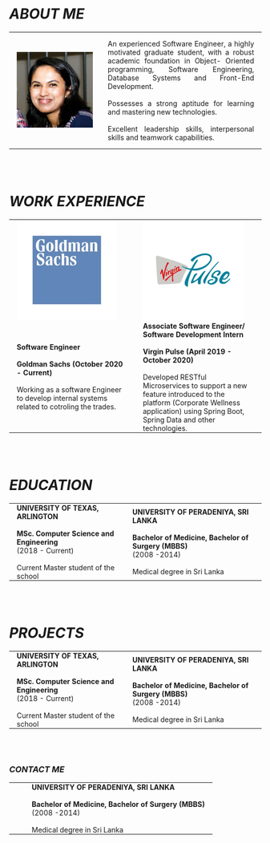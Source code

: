 # _**ABOUT ME**_
   
<table style="border:none;">     
    <tr>         
        <td style="border:none; padding:0 15px 0 15px;"><img src="images/pic.jpeg" alt="Erandi Ranthilake" width="1000" length="1000"></td>         
        <td style="border:none; padding:0 15px 0 15px;"><p align="justify">
            An experienced Software Engineer, a highly motivated graduate student, with a robust academic foundation in Object- Oriented programming, Software Engineering, Database
                        Systems and Front-End Development.<br><br>Possesses a strong aptitude for learning and mastering
                        new technologies.<br><br>Excellent leadership skills, interpersonal skills and teamwork capabilities.
            </p></td>     
    </tr> 
</table>
<br><br>         

# _**WORK EXPERIENCE**_

<table style="border:none; table-layout:fixed;">     
    <tr>         
        <td style="border:none; padding:0 15px 0 15px;" width="50%"><img src="images/goldmanSachs.jpg" alt="Goldman Sachs Logo" width="200" length="200"></td>         
        <td style="border:none; padding:0 15px 0 15px;" width="50%"><img src="images/VirginPulseLogo.jpg" alt="Virgin Pulse Logo" width="200" length="200"></td>
    </tr>
    <tr>         
            <td style="border:none; padding:0 15px 0 15px;">
               <b>Software Engineer<br><br>Goldman Sachs (October 2020 - Current)</b><br><br> Working as a software Engineer to develop internal systems related to cotroling the trades.
            </td>         
            <td style="border:none; padding:0 15px 0 15px;">
               <b>Associate Software Engineer/ Software Development Intern<br><br>Virgin Pulse (April 2019 - October 2020)</b><br><br> Developed RESTful Microservices to support a new feature introduced to the
platform (Corporate Wellness application) using Spring Boot, Spring Data and
other technologies.
            </td>     
        </tr>  
</table>
<br><br>

# _**EDUCATION**_

<table style="border:none; table-layout:fixed;">     
    <tr>         
            <td style="border:none; padding:0 15px 0 15px;">
               <b>UNIVERSITY OF TEXAS, ARLINGTON<br><br>MSc. Computer Science and Engineering </b><br>(2018 - Current)<br><br> Current Master student of the school
            </td>         
            <td style="border:none; padding:0 15px 0 15px;">
               <b>UNIVERSITY OF PERADENIYA, SRI LANKA<br><br>Bachelor of Medicine, Bachelor of Surgery (MBBS)</b><br>(2008 -2014)<br><br> Medical degree in Sri Lanka
            </td>     
        </tr>  
</table>
<br><br>

# _**PROJECTS**_

<table style="border:none; table-layout:fixed;">     
    <tr>         
            <td style="border:none; padding:0 15px 0 15px;">
               <b>UNIVERSITY OF TEXAS, ARLINGTON<br><br>MSc. Computer Science and Engineering </b><br>(2018 - Current)<br><br> Current Master student of the school
            </td>         
            <td style="border:none; padding:0 15px 0 15px;">
               <b>UNIVERSITY OF PERADENIYA, SRI LANKA<br><br>Bachelor of Medicine, Bachelor of Surgery (MBBS)</b><br>(2008 -2014)<br><br> Medical degree in Sri Lanka
            </td>     
        </tr>  
</table>
<br><br>

### _**CONTACT ME**_

<table style="border:none; table-layout:fixed;">     
    <tr>         
            <td style="border:none; padding:0 15px 0 15px;">    
            </td>         
            <td style="border:none; padding:0 15px 0 15px;">
               <b>UNIVERSITY OF PERADENIYA, SRI LANKA<br><br>Bachelor of Medicine, Bachelor of Surgery (MBBS)</b><br>(2008 -2014)<br><br> Medical degree in Sri Lanka
            </td>     
        </tr>  
</table>
<br><br>
